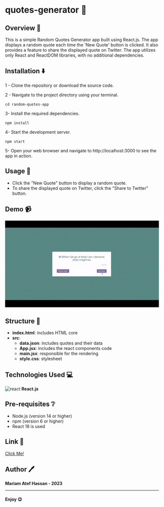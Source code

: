 # quotes-generator 💌

## Overview 📄
This is a simple Random Quotes Generator app built using React.js. The app displays a random quote each time the 'New Quote' button is clicked. It also provides a feature to share the displayed quote on Twitter. The app utilizes only React and ReactDOM libraries, with no additional dependencies.


## Installation ⬇️

1 - Clone the repository or download the source code.

2 - Navigate to the project directory using your terminal.

```
cd random-quotes-app
```

3- Install the required dependencies.

```
npm install
```

4- Start the development server.

```
npm start
```

5- Open your web browser and navigate to http://localhost:3000 to see the app in action.


## Usage 👐

- Click the "New Quote" button to display a random quote.
- To share the displayed quote on Twitter, click the "Share to Twitter" button.


## Demo 📹

<img src='demo/demo.gif' alt='demo gif'>


## Structure 🌲

- **index.html**: includes HTML core
- **src**:
  - **data.json**: includes quotes and their data
  - **App.jsx**: includes the react components code
  - **main.jsx**: responsible for the rendering
  - **style.css**: stylesheet


## Technologies Used 💻

<img src="https://upload.wikimedia.org/wikipedia/commons/thumb/a/a7/React-icon.svg/2300px-React-icon.svg.png" alt="react" width="30" height="30"> __React.js__


## Pre-requisites :grey_question:
- Node.js (version 14 or higher)
- npm (version 6 or higher)
- React 18 is used


## Link 🔗
<a href='https://mariamatef226.github.io/quotes-generator/'>Click Me!</a>


## Author 🖊️

**Mariam Atef Hassan  - 2023**

<hr>

#### Enjoy :wink:
